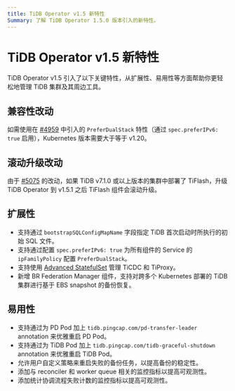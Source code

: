 ```yaml
---
title: TiDB Operator v1.5 新特性
Summary: 了解 TiDB Operator 1.5.0 版本引入的新特性。
---
```


# TiDB Operator v1.5 新特性

TiDB Operator v1.5 引入了以下关键特性，从扩展性、易用性等方面帮助你更轻松地管理 TiDB 集群及其周边工具。

## 兼容性改动

如需使用在 [#4959](https://github.com/pingcap/tidb-operator/pull/4959) 中引入的 `PreferDualStack` 特性（通过 `spec.preferIPv6: true` 启用），Kubernetes 版本需要大于等于 v1.20。

## 滚动升级改动

由于 [#5075](https://github.com/pingcap/tidb-operator/pull/5075) 的改动，如果 TiDB v7.1.0 或以上版本的集群中部署了 TiFlash，升级 TiDB Operator 到 v1.5.1 之后 TiFlash 组件会滚动升级。

## 扩展性

- 支持通过 `bootstrapSQLConfigMapName` 字段指定 TiDB 首次启动时所执行的初始 SQL 文件。
- 支持通过配置 `spec.preferIPv6: true` 为所有组件的 Service 的 `ipFamilyPolicy` 配置 `PreferDualStack`。
- 支持使用 [Advanced StatefulSet](advanced-statefulset.md) 管理 TiCDC 和 TiProxy。
- 新增 BR Federation Manager 组件，支持对跨多个 Kubernetes 部署的 TiDB 集群进行基于 EBS snapshot 的备份恢复。

## 易用性

- 支持通过为 PD Pod 加上 `tidb.pingcap.com/pd-transfer-leader` annotation 来优雅重启 PD Pod。
- 支持通过为 TiDB Pod 加上 `tidb.pingcap.com/tidb-graceful-shutdown` annotation 来优雅重启 TiDB Pod。
- 允许用户自定义策略来重启失败的备份任务，以提高备份的稳定性。
- 添加与 reconciler 和 worker queue 相关的监控指标以提高可观测性。
- 添加统计协调流程失败计数的监控指标以提高可观测性。
